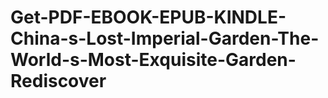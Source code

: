 # Get-PDF-EBOOK-EPUB-KINDLE-China-s-Lost-Imperial-Garden-The-World-s-Most-Exquisite-Garden-Rediscover